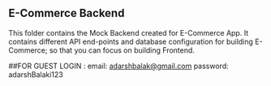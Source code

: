 ## E-Commerce Backend

This folder contains the Mock Backend created for E-Commerce App. It contains different API end-points and database configuration for building E-Commerce; so that you can focus on building Frontend.


##FOR GUEST LOGIN :
email: adarshbalak@gmail.com
password: adarshBalaki123

